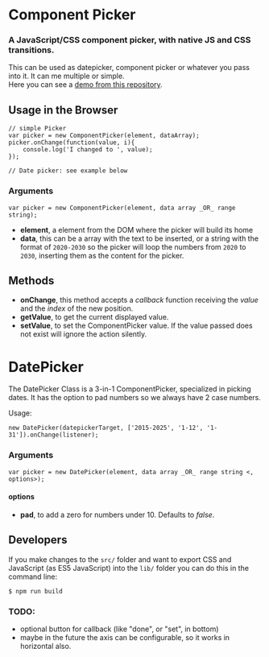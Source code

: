 
# Component Picker

### A JavaScript/CSS component picker, with native JS and CSS transitions.



This can be used as datepicker, component picker or whatever you pass into it. It can me multiple or simple.  
Here you can see a [demo from this repository](https://rawgit.com/SergioCrisostomo/ComponentPicker/master/demo.html).

## Usage in the Browser

	// simple Picker
	var picker = new ComponentPicker(element, dataArray);
	picker.onChange(function(value, i){
		console.log('I changed to ', value);
	});

	// Date picker: see example below

### Arguments

    var picker = new ComponentPicker(element, data array _OR_ range string);

 - **element**, a element from the DOM where the picker will build its home
 - **data**, this can be a array with the text to be inserted, or a string with the format of `2020-2030` so the picker will loop the numbers from `2020` to `2030`, inserting them as the content for the picker.


## Methods

 - **onChange**, this method accepts a _callback_ function receiving the _value_ and the _index_ of the new position.
 - **getValue**, to get the current displayed value.
 - **setValue**, to set the ComponentPicker value. If the value passed does not exist will ignore the action silently.

# DatePicker

The DatePicker Class is a 3-in-1 ComponentPicker, specialized in picking dates. It has the option to pad numbers so we always have 2 case numbers.

Usage:

    new DatePicker(datepickerTarget, ['2015-2025', '1-12', '1-31']).onChange(listener);

### Arguments

    var picker = new DatePicker(element, data array _OR_ range string <, options>);

#### options
 - **pad**, to add a zero for numbers under 10. Defaults to _false_.


## Developers

If you make changes to the `src/` folder and want to export CSS and JavaScript (as ES5 JavaScript) into the `lib/` folder you can do this in the command line:

    $ npm run build

### TODO:

 - optional button for callback (like "done", or "set", in bottom)
 - maybe in the future the axis can be configurable, so it works in horizontal also.
